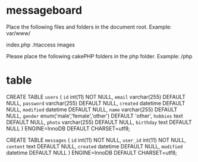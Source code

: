 # messageboard

Place the following files and folders in the document root. 
Example: var/www/

index.php
.htaccess
images

Please place the following cakePHP folders in the php folder.
Example: /php

# table

CREATE TABLE `users` (
  `id` int(11) NOT NULL,
  `email` varchar(255) DEFAULT NULL,
  `password` varchar(255) DEFAULT NULL,
  `created` datetime DEFAULT NULL,
  `modified` datetime DEFAULT NULL,
  `name` varchar(255) DEFAULT NULL,
  `gender` enum('male','female','other') DEFAULT 'other',
  `hobbies` text DEFAULT NULL,
  `photo` varchar(255) DEFAULT NULL,
  `birthday` text DEFAULT NULL
) ENGINE=InnoDB DEFAULT CHARSET=utf8;

CREATE TABLE `messages` (
  `id` int(11) NOT NULL,
  `user_id` int(11) NOT NULL,
  `content` text DEFAULT NULL,
  `created` datetime DEFAULT NULL,
  `modified` datetime DEFAULT NULL
) ENGINE=InnoDB DEFAULT CHARSET=utf8;